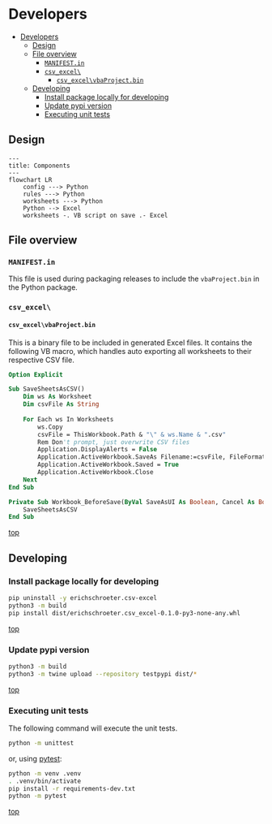 # Developers

- [Developers](#developers)
  - [Design](#design)
  - [File overview](#file-overview)
    - [`MANIFEST.in`](#manifestin)
    - [`csv_excel\`](#csv_excel)
      - [`csv_excel\vbaProject.bin`](#csv_excelvbaprojectbin)
  - [Developing](#developing)
    - [Install package locally for developing](#install-package-locally-for-developing)
    - [Update pypi version](#update-pypi-version)
    - [Executing unit tests](#executing-unit-tests)

## Design

```mermaid
---
title: Components
---
flowchart LR
    config ---> Python
    rules ---> Python
    worksheets ---> Python
    Python --> Excel
    worksheets -. VB script on save .- Excel
```

## File overview

### `MANIFEST.in`
This file is used during packaging releases to include the `vbaProject.bin` in the Python package.

### `csv_excel\`
#### `csv_excel\vbaProject.bin`
This is a binary file to be included in generated Excel files.
It contains the following VB macro, which handles auto exporting all worksheets to their respective CSV file.

```vb
Option Explicit

Sub SaveSheetsAsCSV()
    Dim ws As Worksheet
    Dim csvFile As String
    
    For Each ws In Worksheets
        ws.Copy
        csvFile = ThisWorkbook.Path & "\" & ws.Name & ".csv"
        Rem Don't prompt, just overwrite CSV files
        Application.DisplayAlerts = False
        Application.ActiveWorkbook.SaveAs Filename:=csvFile, FileFormat:=xlCSVUTF8, CreateBackup:=False, ConflictResolution:=xlLocalSessionChanges
        Application.ActiveWorkbook.Saved = True
        Application.ActiveWorkbook.Close
    Next
End Sub

Private Sub Workbook_BeforeSave(ByVal SaveAsUI As Boolean, Cancel As Boolean)
    SaveSheetsAsCSV
End Sub
```

[top](#developers)

## Developing

### Install package locally for developing

```bash
pip uninstall -y erichschroeter.csv-excel
python3 -m build
pip install dist/erichschroeter.csv_excel-0.1.0-py3-none-any.whl
```

[top](#developers)

### Update pypi version

```bash
python3 -m build
python3 -m twine upload --repository testpypi dist/*
```

[top](#developers)

### Executing unit tests
The following command will execute the unit tests.

```bash
python -m unittest
```

or, using [pytest](https://docs.pytest.org/en/6.2.x/):

```bash
python -m venv .venv
. .venv/bin/activate
pip install -r requirements-dev.txt
python -m pytest
```

[top](#developers)
